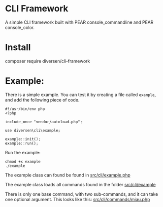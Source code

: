 # CLI Framework

A simple CLI framework built with PEAR console_commandline and PEAR console_color.

# Install

composer require diversen/cli-framework

# Example: 

There is a simple example. You can test it by creating a file called `example`,
and add the following piece of code. 

~~~.php
#!/usr/bin/env php
<?php

include_once "vendor/autoload.php";

use diversen\cli\example;

example::init();
example::run();
~~~

Run the example:

    chmod +x example
    ./example 

The example class can found be found in [src/cli/example.php](https://github.com/diversen/cli-framework/blob/master/src/cli/example.php)

The example class loads all commands found in the folder [src/cli/example](https://github.com/diversen/cli-framework/tree/master/src/cli/commands)

There is only one base command, with two sub-commands, and it can take one optional argument. 
This looks like this: [src/cli/commands/miau.php](https://github.com/diversen/cli-framework/blob/master/src/cli/commands/miau.php)